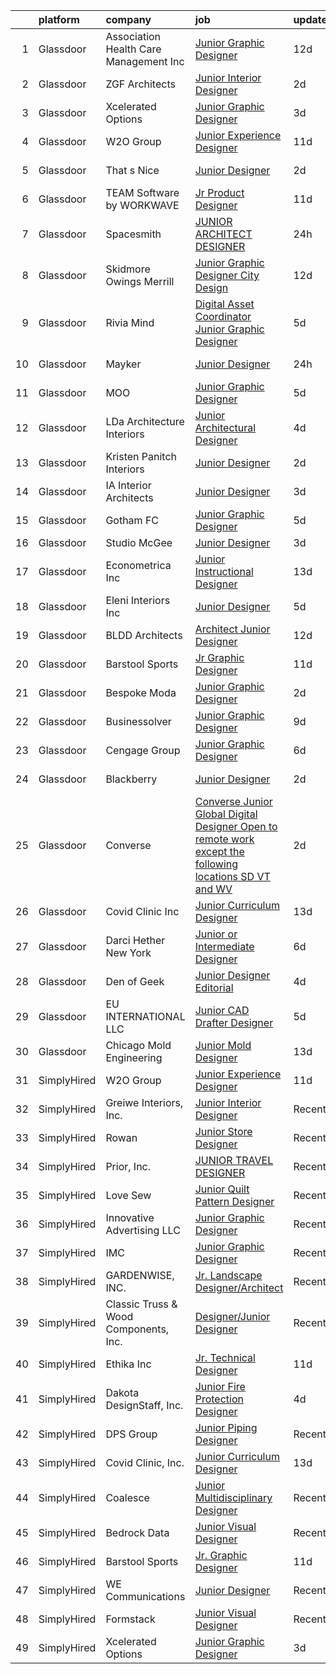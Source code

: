 

|    | platform    | company                                 | job                                                                                                                                                                                                                                                                                                                                                                                                                                                                                                                                                                                                                                                                                                                                                                                                                                                                                        | update_time   | location            |
|---:|:------------|:----------------------------------------|:-------------------------------------------------------------------------------------------------------------------------------------------------------------------------------------------------------------------------------------------------------------------------------------------------------------------------------------------------------------------------------------------------------------------------------------------------------------------------------------------------------------------------------------------------------------------------------------------------------------------------------------------------------------------------------------------------------------------------------------------------------------------------------------------------------------------------------------------------------------------------------------------|:--------------|:--------------------|
|  1 | Glassdoor   | Association Health Care Management  Inc | [Junior Graphic Designer](https://www.glassdoor.com/partner/jobListing.htm?pos=104&ao=1110586&s=58&guid=0000018113cc14ed926441a6dd80d2e2&src=GD_JOB_AD&t=SR&vt=w&ea=1&cs=1_3f232a8c&cb=1653894551098&jobListingId=1007869168205&cpc=6A22310A23505C64&jrtk=3-0-1g49so58hpuvj801-1g49so59438p3000-6f63efd340947fea--6NYlbfkN0AYiT5APC0bh9qxjjA-B8R1VmKKxH6DWeBaVVADmV8ICtqZCu2V5aK_TwM-S8_DIvqVeGHXwJYM_MPhPpDnsXzVK8S7Z9eapr7f5vAvb5X9t4t-n8ZJiv7iyGXx3C30t1n3y-nrPN7f9C2bO01u3SULT6HmEaBW7HJMpbj9_4uTHFRtWttBdQ8kP8oA2yOeWaYwRgtzcCCKquO8ku5_Zge-e-aTfnXb6NEFFYsXjGwrQ_Y-xDWAFW1BKUNybFTs58k2HD9-uv8-1eWbWev1noyPadgs_Z6dAWGYHGUQMrWymGVfMUnkSm2Six2pFRmWEH1eJsZRwtzV2lFPVZPgChXxkQU6Uy58OIr44SE052RRjnpvIUGTdRMhTYH0L4NpYyC_7KPnEP8CBnE-_PnxfcHS9QGSI884gEZlehQkkSkbqgB_QHjz3rYqRmSrKxG2mhtcWyjIHM38Gl0UhWubuGGngtlE5mzQ9WaChETnLU01PTqASefeDLaaHp2K3lVgO9BllKCRzWnkFw%3D%3D)             | 12d           | Houston, TX         |
|  2 | Glassdoor   | ZGF Architects                          | [Junior Interior Designer](https://www.glassdoor.com/partner/jobListing.htm?pos=118&ao=1136043&s=58&guid=0000018113cc14ed926441a6dd80d2e2&src=GD_JOB_AD&t=SR&vt=w&ea=1&cs=1_72d8efcc&cb=1653894551099&jobListingId=1007899351413&jrtk=3-0-1g49so58hpuvj801-1g49so59438p3000-856e48bc8b3c55b8-)                                                                                                                                                                                                                                                                                                                                                                                                                                                                                                                                                                                             | 2d            | New York, NY        |
|  3 | Glassdoor   | Xcelerated Options                      | [Junior Graphic Designer](https://www.glassdoor.com/partner/jobListing.htm?pos=115&ao=1136043&s=58&guid=0000018113cc14ed926441a6dd80d2e2&src=GD_JOB_AD&t=SR&vt=w&ea=1&cs=1_3cdab6cd&cb=1653894551099&jobListingId=1007894981505&jrtk=3-0-1g49so58hpuvj801-1g49so59438p3000-0899be32fdd97bb6-)                                                                                                                                                                                                                                                                                                                                                                                                                                                                                                                                                                                              | 3d            | New York, NY        |
|  4 | Glassdoor   | W2O Group                               | [Junior Experience Designer](https://www.glassdoor.com/partner/jobListing.htm?pos=111&ao=1136043&s=58&guid=0000018113cc14ed926441a6dd80d2e2&src=GD_JOB_AD&t=SR&vt=w&cs=1_450be512&cb=1653894551099&jobListingId=1007873572706&jrtk=3-0-1g49so58hpuvj801-1g49so59438p3000-a1f551b7cf58e9fd-)                                                                                                                                                                                                                                                                                                                                                                                                                                                                                                                                                                                                | 11d           | Remote              |
|  5 | Glassdoor   | That s Nice                             | [Junior Designer](https://www.glassdoor.com/partner/jobListing.htm?pos=125&ao=1136043&s=58&guid=0000018113cc14ed926441a6dd80d2e2&src=GD_JOB_AD&t=SR&vt=w&cs=1_72941daf&cb=1653894551100&jobListingId=1007899269630&jrtk=3-0-1g49so58hpuvj801-1g49so59438p3000-ea03526dc4c82a4e-)                                                                                                                                                                                                                                                                                                                                                                                                                                                                                                                                                                                                           | 2d            | New York, NY        |
|  6 | Glassdoor   | TEAM Software by WORKWAVE               | [Jr  Product Designer](https://www.glassdoor.com/partner/jobListing.htm?pos=117&ao=1136043&s=58&guid=0000018113cc14ed926441a6dd80d2e2&src=GD_JOB_AD&t=SR&vt=w&cs=1_6665d458&cb=1653894551099&jobListingId=1007873600545&jrtk=3-0-1g49so58hpuvj801-1g49so59438p3000-428d9e02536ba9db-)                                                                                                                                                                                                                                                                                                                                                                                                                                                                                                                                                                                                      | 11d           | Remote              |
|  7 | Glassdoor   | Spacesmith                              | [JUNIOR ARCHITECT DESIGNER](https://www.glassdoor.com/partner/jobListing.htm?pos=110&ao=1136043&s=58&guid=0000018113cc14ed926441a6dd80d2e2&src=GD_JOB_AD&t=SR&vt=w&cs=1_4a7674ed&cb=1653894551099&jobListingId=1007901809145&jrtk=3-0-1g49so58hpuvj801-1g49so59438p3000-c67e52f7a47cf282-)                                                                                                                                                                                                                                                                                                                                                                                                                                                                                                                                                                                                 | 24h           | New York, NY        |
|  8 | Glassdoor   | Skidmore  Owings   Merrill              | [Junior Graphic Designer   City Design](https://www.glassdoor.com/partner/jobListing.htm?pos=129&ao=1136043&s=58&guid=0000018113cc14ed926441a6dd80d2e2&src=GD_JOB_AD&t=SR&vt=w&cs=1_cc53d8b0&cb=1653894551100&jobListingId=1007869642340&jrtk=3-0-1g49so58hpuvj801-1g49so59438p3000-9992ea1108b566f2-)                                                                                                                                                                                                                                                                                                                                                                                                                                                                                                                                                                                     | 12d           | Chicago, IL         |
|  9 | Glassdoor   | Rivia Mind                              | [Digital Asset Coordinator   Junior Graphic Designer](https://www.glassdoor.com/partner/jobListing.htm?pos=106&ao=1110586&s=58&guid=0000018113cc14ed926441a6dd80d2e2&src=GD_JOB_AD&t=SR&vt=w&ea=1&cs=1_a8a218f7&cb=1653894551099&jobListingId=1007890102769&jrtk=3-0-1g49so58hpuvj801-1g49so59438p3000-5a18e3f000fb5be6--6NYlbfkN0DBHElbVzrerPYjGQLoFxzI3mE6t27TSbnoU03QMlrpXYSCuylsV1G3U28nWRWRtW9Ovagy9nFMYkH5D5wK5AB-IA8UapfQr8f-fjXa0PlR0Bjm72fpGLBfb6wur8Ja0KSQa0iZx9k9qCqUFg8k_8CQ2KfZHqbAE9SRRWMFOgniHbT_BzwwuTQ4EkHMT_kxe4FrdfBweb_QgtuOHqrIxWf-hebOcLmu3V9Cd9jJsQs00O6R2hM9TqTKqg7HSOZb8hsE8PAmRWyQU_J6O0t97fKy5H52uFdzfFcWQcw_ZnOCJklGQRzjS6fEQWqGcbFM8f_m0Nt3OMQk7vsxITs5k8GlHh_a7hq-hPmnOYqQ06iQ2fC1q_zYxk0XF5HxfVbT159RCCpmua8utOdYZjTEDMRaMzfGFLf1yzrvpUtokCC_65GpWI0hLnJolm4ilXfgSpT-Kzs0V_LB2X-NsfnBpSjrcmLzMn8qsIv_VStYDmXuXbuB237rbapC_27nPBEqVpyUc3sYwEckgb5mNnny219p)  | 5d            | Remote              |
| 10 | Glassdoor   | Mayker                                  | [Junior Designer](https://www.glassdoor.com/partner/jobListing.htm?pos=119&ao=1136043&s=58&guid=0000018113cc14ed926441a6dd80d2e2&src=GD_JOB_AD&t=SR&vt=w&cs=1_172faa4b&cb=1653894551099&jobListingId=1007900940961&jrtk=3-0-1g49so58hpuvj801-1g49so59438p3000-f4db20113f754ceb-)                                                                                                                                                                                                                                                                                                                                                                                                                                                                                                                                                                                                           | 24h           | Nashville, TN       |
| 11 | Glassdoor   | MOO                                     | [Junior Graphic Designer](https://www.glassdoor.com/partner/jobListing.htm?pos=108&ao=1136043&s=58&guid=0000018113cc14ed926441a6dd80d2e2&src=GD_JOB_AD&t=SR&vt=w&cs=1_a69dce51&cb=1653894551099&jobListingId=1007890120525&jrtk=3-0-1g49so58hpuvj801-1g49so59438p3000-0e960d1f9c324daa-)                                                                                                                                                                                                                                                                                                                                                                                                                                                                                                                                                                                                   | 5d            | Providence, RI      |
| 12 | Glassdoor   | LDa Architecture   Interiors            | [Junior Architectural Designer](https://www.glassdoor.com/partner/jobListing.htm?pos=123&ao=1136043&s=58&guid=0000018113cc14ed926441a6dd80d2e2&src=GD_JOB_AD&t=SR&vt=w&cs=1_bc9a73a1&cb=1653894551100&jobListingId=1007892438256&jrtk=3-0-1g49so58hpuvj801-1g49so59438p3000-7e89b72ad09921ea-)                                                                                                                                                                                                                                                                                                                                                                                                                                                                                                                                                                                             | 4d            | Cambridge, MA       |
| 13 | Glassdoor   | Kristen Panitch Interiors               | [Junior Designer](https://www.glassdoor.com/partner/jobListing.htm?pos=103&ao=1110586&s=58&guid=0000018113cc14ed926441a6dd80d2e2&src=GD_JOB_AD&t=SR&vt=w&ea=1&cs=1_26f623b8&cb=1653894551098&jobListingId=1007899552230&cpc=A0032DE20586B9BD&jrtk=3-0-1g49so58hpuvj801-1g49so59438p3000-e75d7a5b65fd6d2f--6NYlbfkN0BCNvGr4iEVlVHFvc_ffK4sNDp6VwU2NgASM8Gmdll0DbiLGJbvgch54FpU78Oe4PDb-jhhnwIoW5bVu3fftxmeEb_4oi2myVpDgcc1gNjJGH2-McIP28dk8oBETHyVdcG_lAi5U_sv2C19OLXJn5VHLsQmPrbb9HYhlaVHVVKrfK53ssWq7ssYqjqtVDMs-YeRC6K_YmVpj1A1avk5Iaq9aolPX7c4ZjqaezOw3ji195DXTYe1agjTUd89_USaw4VyMYR6T8-kSMxxfcvbC9RuWmHjDnahVSYhsa3M2YaiUDYoFtZdFWwwu3V6Qi9oSVyTdnx3rM4RNNoZhrFxSnIHmGMcoW9e74S-K85osV3r4siPPumP9AXu_VlzgHQSoHPZJptAJ6DOnbbjVL_34uFjL7yK10wMEyvTeWyHfmDaIEF64qQuD5hkDHxfehib1beew_o7AqXH6ggwVnbJYRy3u0swbz29PiDh_9bmLVIZ4CE-DBbNNOhp)                                                 | 2d            | California          |
| 14 | Glassdoor   | IA Interior Architects                  | [Junior Designer](https://www.glassdoor.com/partner/jobListing.htm?pos=122&ao=1136043&s=58&guid=0000018113cc14ed926441a6dd80d2e2&src=GD_JOB_AD&t=SR&vt=w&cs=1_51ca4eb6&cb=1653894551100&jobListingId=1007895450206&jrtk=3-0-1g49so58hpuvj801-1g49so59438p3000-adb4c7913f1b7058-)                                                                                                                                                                                                                                                                                                                                                                                                                                                                                                                                                                                                           | 3d            | Washington, DC      |
| 15 | Glassdoor   | Gotham FC                               | [Junior Graphic Designer](https://www.glassdoor.com/partner/jobListing.htm?pos=107&ao=1136043&s=58&guid=0000018113cc14ed926441a6dd80d2e2&src=GD_JOB_AD&t=SR&vt=w&cs=1_e8d5b44a&cb=1653894551099&jobListingId=1007889234384&jrtk=3-0-1g49so58hpuvj801-1g49so59438p3000-e4f043f49924bdb2-)                                                                                                                                                                                                                                                                                                                                                                                                                                                                                                                                                                                                   | 5d            | Whippany, NJ        |
| 16 | Glassdoor   | Studio McGee                            | [Junior Designer](https://www.glassdoor.com/partner/jobListing.htm?pos=120&ao=1136043&s=58&guid=0000018113cc14ed926441a6dd80d2e2&src=GD_JOB_AD&t=SR&vt=w&ea=1&cs=1_1be2ea90&cb=1653894551100&jobListingId=1007896587496&jrtk=3-0-1g49so58hpuvj801-1g49so59438p3000-81b70725e7047fda-)                                                                                                                                                                                                                                                                                                                                                                                                                                                                                                                                                                                                      | 3d            | Draper, UT          |
| 17 | Glassdoor   | Econometrica  Inc                       | [Junior Instructional Designer](https://www.glassdoor.com/partner/jobListing.htm?pos=112&ao=1136043&s=58&guid=0000018113cc14ed926441a6dd80d2e2&src=GD_JOB_AD&t=SR&vt=w&cs=1_243b54a9&cb=1653894551099&jobListingId=1007865958311&jrtk=3-0-1g49so58hpuvj801-1g49so59438p3000-7aab220ffad7819b-)                                                                                                                                                                                                                                                                                                                                                                                                                                                                                                                                                                                             | 13d           | Remote              |
| 18 | Glassdoor   | Eleni Interiors  Inc                    | [Junior Designer](https://www.glassdoor.com/partner/jobListing.htm?pos=128&ao=1136043&s=58&guid=0000018113cc14ed926441a6dd80d2e2&src=GD_JOB_AD&t=SR&vt=w&ea=1&cs=1_f2a5568d&cb=1653894551100&jobListingId=1007889328619&jrtk=3-0-1g49so58hpuvj801-1g49so59438p3000-59f502cb72b08fd3-)                                                                                                                                                                                                                                                                                                                                                                                                                                                                                                                                                                                                      | 5d            | Naperville, IL      |
| 19 | Glassdoor   | BLDD Architects                         | [Architect Junior Designer](https://www.glassdoor.com/partner/jobListing.htm?pos=124&ao=1136043&s=58&guid=0000018113cc14ed926441a6dd80d2e2&src=GD_JOB_AD&t=SR&vt=w&cs=1_319a15b4&cb=1653894551100&jobListingId=1007869588277&jrtk=3-0-1g49so58hpuvj801-1g49so59438p3000-d38225e7c3a5310f-)                                                                                                                                                                                                                                                                                                                                                                                                                                                                                                                                                                                                 | 12d           | Illinois            |
| 20 | Glassdoor   | Barstool Sports                         | [Jr  Graphic Designer](https://www.glassdoor.com/partner/jobListing.htm?pos=113&ao=1136043&s=58&guid=0000018113cc14ed926441a6dd80d2e2&src=GD_JOB_AD&t=SR&vt=w&ea=1&cs=1_09c10a48&cb=1653894551099&jobListingId=1007872983217&jrtk=3-0-1g49so58hpuvj801-1g49so59438p3000-7fb119ac1993d3bd-)                                                                                                                                                                                                                                                                                                                                                                                                                                                                                                                                                                                                 | 11d           | New York, NY        |
| 21 | Glassdoor   | Bespoke Moda                            | [Junior Graphic Designer](https://www.glassdoor.com/partner/jobListing.htm?pos=105&ao=1110586&s=58&guid=0000018113cc14ed926441a6dd80d2e2&src=GD_JOB_AD&t=SR&vt=w&ea=1&cs=1_5eca2e90&cb=1653894551099&jobListingId=1007899238372&cpc=3DB599BF2F4828F0&jrtk=3-0-1g49so58hpuvj801-1g49so59438p3000-d5101fcdd1f783d2--6NYlbfkN0Av8kVbkbdDtghfJx-o__2iUW-WAfThbxQZUWRq2soSTEt7XY5mm1KJm8vxKUKTOiz64d_uI0WU7ex5ysb0PYDFyXe8iY7pH1GyoaNJbGPc_Z6NPaqkxyDbFH4ZtJcAn0sGducjgWOf8wmyKo6Oc_O7s97-uCRYIvOnGdTzQ4pShBZK7Z7AH2Ah5XxtTE5-xLYMzMsY38VPHfyEZHa4lRSTGCg8RiBfkku_OW5L5s2Q6kH9ez4umxQd71wV3mQ3kifPIkBedDgX5LKG1nfiihhmKrVDofc4Aai0lUBWS-qX2fXuMnKgJtQxJP3JuKhPt8HiJgGL1LY1regbQ9JuxCglpe_aQBtMxN0zcMyYiWl2GkDnI6QAars2939zBclW9IMbIdzogQ2galFtb7_UA6EQR3IA1DerbjfujKIAQHEgGAHmXvknhOZvuy9Pl783RgPBOJt9tQy8eLe6LNeglvcRSuMREo8XB7fcMUPbfveJYwfaUV9jBkXSquBRL6pk7OU%3D)                           | 2d            | Miami, FL           |
| 22 | Glassdoor   | Businessolver                           | [Junior Graphic Designer](https://www.glassdoor.com/partner/jobListing.htm?pos=116&ao=1136043&s=58&guid=0000018113cc14ed926441a6dd80d2e2&src=GD_JOB_AD&t=SR&vt=w&cs=1_1138da6a&cb=1653894551099&jobListingId=1007879881414&jrtk=3-0-1g49so58hpuvj801-1g49so59438p3000-3cada6d8a527e296-)                                                                                                                                                                                                                                                                                                                                                                                                                                                                                                                                                                                                   | 9d            | West Des Moines, IA |
| 23 | Glassdoor   | Cengage Group                           | [Junior Graphic Designer](https://www.glassdoor.com/partner/jobListing.htm?pos=130&ao=1136043&s=58&guid=0000018113cc14ed926441a6dd80d2e2&src=GD_JOB_AD&t=SR&vt=w&cs=1_323dbbc3&cb=1653894551101&jobListingId=1007886944229&jrtk=3-0-1g49so58hpuvj801-1g49so59438p3000-c5ba7df55ca8fbf9-)                                                                                                                                                                                                                                                                                                                                                                                                                                                                                                                                                                                                   | 6d            | Boston, MA          |
| 24 | Glassdoor   | Blackberry                              | [Junior Designer](https://www.glassdoor.com/partner/jobListing.htm?pos=127&ao=1136043&s=58&guid=0000018113cc14ed926441a6dd80d2e2&src=GD_JOB_AD&t=SR&vt=w&cs=1_b459ac3d&cb=1653894551100&jobListingId=1007898582908&jrtk=3-0-1g49so58hpuvj801-1g49so59438p3000-6f83ad1b4dc35950-)                                                                                                                                                                                                                                                                                                                                                                                                                                                                                                                                                                                                           | 2d            | Maryville, TN       |
| 25 | Glassdoor   | Converse                                | [Converse  Junior Global Digital Designer  Open to remote work  except the following locations  SD  VT  and WV ](https://www.glassdoor.com/partner/jobListing.htm?pos=114&ao=1136043&s=58&guid=0000018113cc14ed926441a6dd80d2e2&src=GD_JOB_AD&t=SR&vt=w&cs=1_eac39ef7&cb=1653894551099&jobListingId=1007899058755&jrtk=3-0-1g49so58hpuvj801-1g49so59438p3000-2ec7aad1eefb785d-)                                                                                                                                                                                                                                                                                                                                                                                                                                                                                                            | 2d            | Boston, MA          |
| 26 | Glassdoor   | Covid Clinic  Inc                       | [Junior Curriculum Designer](https://www.glassdoor.com/partner/jobListing.htm?pos=109&ao=1136043&s=58&guid=0000018113cc14ed926441a6dd80d2e2&src=GD_JOB_AD&t=SR&vt=w&cs=1_ff54a9e0&cb=1653894551099&jobListingId=1007867334000&jrtk=3-0-1g49so58hpuvj801-1g49so59438p3000-ef2c8210274d3cfd-)                                                                                                                                                                                                                                                                                                                                                                                                                                                                                                                                                                                                | 13d           | Remote              |
| 27 | Glassdoor   | Darci Hether New York                   | [Junior or Intermediate Designer](https://www.glassdoor.com/partner/jobListing.htm?pos=102&ao=1110586&s=58&guid=0000018113cc14ed926441a6dd80d2e2&src=GD_JOB_AD&t=SR&vt=w&ea=1&cs=1_9bbadc09&cb=1653894551098&jobListingId=1007886383094&cpc=88C71AD61D38E582&jrtk=3-0-1g49so58hpuvj801-1g49so59438p3000-10ead2697a5f3661--6NYlbfkN0BdDHiSlq2TKVYTvK036ioTcRDjelCKzvFOpLFiF--0iclsk7W_aEApZFaSBmZOAgWumc_sQZhl5rfPTr5-_fqEgrGVMxlwCsL-Q12FZtmCHD4IAXDo5upwAla-ss0CJA5gIkwF0NKnSlpC0H1O2xqrw5CMIWW84aYQ65kgyuwVQp5V_rJslMZadn3zZA8kTyf-6bYYl4ZyDHtwEK_n8-QQFp1HdlP0NCbUhbVTpzJuqRJ0KV1rWeo65H0jRsk34uHKrcHHIRpobftvk1CcrQiBIL5qwWgqmtChyFfADJ00xGdSZ1_lMQs4a8njGY0kopw88kzxvUARyL9U5a5F5OGQ0jYXCt_Hd4AB2MmiKvmxtJhr0BwOUVJ8-6JRTGvRIQWH2VsIpNTYoPYWAaXBjK5JvC3ipkQvl_O9NhUPUXuWlMZwrCmvBGRKt1ZkPC9IBl5mMFhoMf6PJluKmfRqO9ZFxJAmYjBfTb01SLlxk2ax9WMVq9OF2qo-dTsbjWxLFYunDf3nZoXNNwOuOop7ECt6) | 6d            | New York, NY        |
| 28 | Glassdoor   | Den of Geek                             | [Junior Designer Editorial](https://www.glassdoor.com/partner/jobListing.htm?pos=121&ao=1136043&s=58&guid=0000018113cc14ed926441a6dd80d2e2&src=GD_JOB_AD&t=SR&vt=w&ea=1&cs=1_f2063a4b&cb=1653894551102&jobListingId=1007894016062&jrtk=3-0-1g49so58hpuvj801-1g49so59438p3000-1bb4b0b7d6781eef-)                                                                                                                                                                                                                                                                                                                                                                                                                                                                                                                                                                                            | 4d            | New York, NY        |
| 29 | Glassdoor   | EU INTERNATIONAL LLC                    | [Junior CAD Drafter   Designer](https://www.glassdoor.com/partner/jobListing.htm?pos=101&ao=1110586&s=58&guid=0000018113cc14ed926441a6dd80d2e2&src=GD_JOB_AD&t=SR&vt=w&ea=1&cs=1_fdb9c4c8&cb=1653894551098&jobListingId=1007889866184&cpc=459542F86C2FA7A2&jrtk=3-0-1g49so58hpuvj801-1g49so59438p3000-c1663f354cea7376--6NYlbfkN0CPEiJEzZq4I_K6S6Q9VC1QMfIsI0INZ1UYi7vjgDL48Vnn9EzdKPGXnsN3PASjNxd37qFwcmg9n0mnWx1u81db2FE3NCmoNJCTHABubG-PuHjzGTVf2ylc-nVBY875ET6piVrmCThGi7buJZTMeFDMtiu5al6dNofKhjW3d5KjHtpJ9awX4NREmzCnRAAeeLkMFLmVZoSARHcyF8eartGcLRcPYakhwXI2Dm5AFzJgHOqzbW7M76lBzcvAUpdQ938AgiyqBORFCj23R88jWFWu9q46dtSmX9JY23ZKWSoUKPBrQwWusd5VdRhQ6uzqiGuscLaqLNAUXi51JGFc2w8F43UEZvJarqu0e9F9xz-PskYkFf67YL7IMnTZG5jCdWamtGzJejMY1Cg3uFu17UEs2jwLbpRQn_5fu-4iivwLBDPfWu65vE6_IACCFPjAkzgGnjoUsg4265_S6eG-YrIMMDia_cC6YEl07v5EAkHIKbsuMwvPYaIvQsEw3BXa5iXVdNuDTBXNMw%3D%3D)       | 5d            | Boca Raton, FL      |
| 30 | Glassdoor   | Chicago Mold Engineering                | [Junior Mold Designer](https://www.glassdoor.com/partner/jobListing.htm?pos=126&ao=1136043&s=58&guid=0000018113cc14ed926441a6dd80d2e2&src=GD_JOB_AD&t=SR&vt=w&ea=1&cs=1_53125d75&cb=1653894551100&jobListingId=1007867225440&jrtk=3-0-1g49so58hpuvj801-1g49so59438p3000-af0bd892ba894298-)                                                                                                                                                                                                                                                                                                                                                                                                                                                                                                                                                                                                 | 13d           | Saint Charles, IL   |
| 31 | SimplyHired | W2O Group                               | [Junior Experience Designer](https://www.simplyhired.com/job/_l5csY2TZ1LO-uKVDrKUCurlDAUntXfsM3_YnM9dUMZyo2kM2YqcPQ?q=junior+designer)                                                                                                                                                                                                                                                                                                                                                                                                                                                                                                                                                                                                                                                                                                                                                     | 11d           | Remote              |
| 32 | SimplyHired | Greiwe Interiors, Inc.                  | [Junior Interior Designer](https://www.simplyhired.com/job/UDsuRSypSKQfltzbasa3w0rMr4htIPVArX1GgzyIqbvP4ubBg7TK9g?q=junior+designer)                                                                                                                                                                                                                                                                                                                                                                                                                                                                                                                                                                                                                                                                                                                                                       | Recently      | Cincinnati, OH      |
| 33 | SimplyHired | Rowan                                   | [Junior Store Designer](https://www.simplyhired.com/job/diD7jzC-JboY1h36jxcW7sMK0s9ybGyPvt0VPYfneCPO1yloVJZP9w?q=junior+designer)                                                                                                                                                                                                                                                                                                                                                                                                                                                                                                                                                                                                                                                                                                                                                          | Recently      | Remote              |
| 34 | SimplyHired | Prior, Inc.                             | [JUNIOR TRAVEL DESIGNER](https://www.simplyhired.com/job/k0sH2eHRR202PWDNjtVJ441gV3WSaY4Y-24hz-aWp-HIUzLtOTRv3g?q=junior+designer)                                                                                                                                                                                                                                                                                                                                                                                                                                                                                                                                                                                                                                                                                                                                                         | Recently      | New York, NY        |
| 35 | SimplyHired | Love Sew                                | [Junior Quilt Pattern Designer](https://www.simplyhired.com/job/qRaZAJBhjARg58HAlCZB1-DpGHdEXsEkceGvq4KsUaXpJ-twvkcqpA?q=junior+designer)                                                                                                                                                                                                                                                                                                                                                                                                                                                                                                                                                                                                                                                                                                                                                  | Recently      | Remote              |
| 36 | SimplyHired | Innovative Advertising LLC              | [Junior Graphic Designer](https://www.simplyhired.com/job/2EMARzRflLHN8HCkZnK69WPODDei3uUjoQFE4XWWR_Hqg55uXVYr7Q?q=junior+designer)                                                                                                                                                                                                                                                                                                                                                                                                                                                                                                                                                                                                                                                                                                                                                        | Recently      | Mandeville, LA      |
| 37 | SimplyHired | IMC                                     | [Junior Graphic Designer](https://www.simplyhired.com/job/q11ugwCq0r9_HNrj39reIR-RYMGNAajNfcJjDWikoU0_FpmVSAAEWA?q=junior+designer)                                                                                                                                                                                                                                                                                                                                                                                                                                                                                                                                                                                                                                                                                                                                                        | Recently      | Remote              |
| 38 | SimplyHired | GARDENWISE, INC.                        | [Jr. Landscape Designer/Architect](https://www.simplyhired.com/job/sXw96aLvK0cdoZwcWeG1EAtJ2uLX6wGj8tQ65_8LICdho-hBms77jQ?q=junior+designer)                                                                                                                                                                                                                                                                                                                                                                                                                                                                                                                                                                                                                                                                                                                                               | Recently      | Arlington, VA       |
| 39 | SimplyHired | Classic Truss & Wood Components, Inc.   | [Designer/Junior Designer](https://www.simplyhired.com/job/FGqsakCnujAqK9zJ0Rb0LjxcM6RXSGOEWIGiN4Zx0Ovay5aTpq7k7Q?q=junior+designer)                                                                                                                                                                                                                                                                                                                                                                                                                                                                                                                                                                                                                                                                                                                                                       | Recently      | Clarksville, IN     |
| 40 | SimplyHired | Ethika Inc                              | [Jr. Technical Designer](https://www.simplyhired.com/job/ArEj2RFbAbLPAmljpAogl2Ev7f01CQ7OEZAjbQCbfROu675zgaibZw?q=junior+designer)                                                                                                                                                                                                                                                                                                                                                                                                                                                                                                                                                                                                                                                                                                                                                         | 11d           | Lake Forest, CA     |
| 41 | SimplyHired | Dakota DesignStaff, Inc.                | [Junior Fire Protection Designer](https://www.simplyhired.com/job/wI-fIzH7Q8ZQx95FmjTDCDZ3FiYilDPSWSDh5TSgsXpmFcXsNCH40A?q=junior+designer)                                                                                                                                                                                                                                                                                                                                                                                                                                                                                                                                                                                                                                                                                                                                                | 4d            | Salem, NH           |
| 42 | SimplyHired | DPS Group                               | [Junior Piping Designer](https://www.simplyhired.com/job/AXYjjQyD7A9Bmyor4AQ-_C-0wEaLk4DU6WLOTBOo4H1icJD_Zi4g5A?q=junior+designer)                                                                                                                                                                                                                                                                                                                                                                                                                                                                                                                                                                                                                                                                                                                                                         | Recently      | Framingham, MA      |
| 43 | SimplyHired | Covid Clinic, Inc.                      | [Junior Curriculum Designer](https://www.simplyhired.com/job/SJlCRxj9vcnPybK4ndj6pjTa8-ThC0a669CsE7DKmaPqNZ1JNTrFuA?q=junior+designer)                                                                                                                                                                                                                                                                                                                                                                                                                                                                                                                                                                                                                                                                                                                                                     | 13d           | Remote              |
| 44 | SimplyHired | Coalesce                                | [Junior Multidisciplinary Designer](https://www.simplyhired.com/job/PzLM7F7ZhA0qD6exmZaSvJZ6Dxt_J7RB3Yv1H2GlWlgfnnzydKONPQ?q=junior+designer)                                                                                                                                                                                                                                                                                                                                                                                                                                                                                                                                                                                                                                                                                                                                              | Recently      | New York, NY        |
| 45 | SimplyHired | Bedrock Data                            | [Junior Visual Designer](https://www.simplyhired.com/job/GJRMCweeDUl_JE5Rmb1JZgnBko9sLwljZUuokYK_9u47LROvPKV8nA?q=junior+designer)                                                                                                                                                                                                                                                                                                                                                                                                                                                                                                                                                                                                                                                                                                                                                         | Recently      | Remote              |
| 46 | SimplyHired | Barstool Sports                         | [Jr. Graphic Designer](https://www.simplyhired.com/job/Y4FCpe7Fk3ePIjx5rtw8GJ_lcqAQ7NjV6HkHug89DeJmbte9xR8fEw?q=junior+designer)                                                                                                                                                                                                                                                                                                                                                                                                                                                                                                                                                                                                                                                                                                                                                           | 11d           | New York, NY        |
| 47 | SimplyHired | WE Communications                       | [Junior Designer](https://www.simplyhired.com/job/1yv0dswK-FSOFLvjXfDoptMVoULK_DC-wvzZ2Jrida-z4WT8UhpjpQ?q=junior+designer)                                                                                                                                                                                                                                                                                                                                                                                                                                                                                                                                                                                                                                                                                                                                                                | Recently      | Albany, NY          |
| 48 | SimplyHired | Formstack                               | [Junior Visual Designer](https://www.simplyhired.com/job/dCBrmfk0rtVcE0gDx66-dv3kXqT-SztIn73o_A8xbVcke96eGzbWBg?q=junior+designer)                                                                                                                                                                                                                                                                                                                                                                                                                                                                                                                                                                                                                                                                                                                                                         | Recently      | Remote              |
| 49 | SimplyHired | Xcelerated Options                      | [Junior Graphic Designer](https://www.simplyhired.com/job/tGcYWtLPSurd-QNF19s-CErUmEEEcvQ_q-f71zWX8JMm8ixxtHE-BQ?q=junior+designer)                                                                                                                                                                                                                                                                                                                                                                                                                                                                                                                                                                                                                                                                                                                                                        | 3d            | New York, NY        |